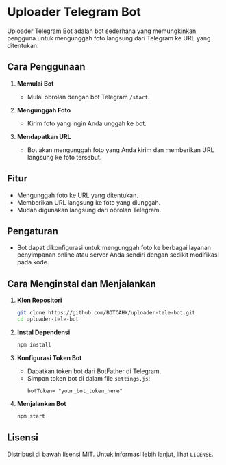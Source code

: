 # Uploader Telegram Bot

Uploader Telegram Bot adalah bot sederhana yang memungkinkan pengguna untuk mengunggah foto langsung dari Telegram ke URL yang ditentukan.

## Cara Penggunaan

1. **Memulai Bot**
   - Mulai obrolan dengan bot Telegram `/start`.

2. **Mengunggah Foto**
   - Kirim foto yang ingin Anda unggah ke bot.

3. **Mendapatkan URL**
   - Bot akan mengunggah foto yang Anda kirim dan memberikan URL langsung ke foto tersebut.

## Fitur

- Mengunggah foto ke URL yang ditentukan.
- Memberikan URL langsung ke foto yang diunggah.
- Mudah digunakan langsung dari obrolan Telegram.

## Pengaturan

- Bot dapat dikonfigurasi untuk mengunggah foto ke berbagai layanan penyimpanan online atau server Anda sendiri dengan sedikit modifikasi pada kode.

## Cara Menginstal dan Menjalankan

1. **Klon Repositori**
   ```bash
   git clone https://github.com/BOTCAHX/uploader-tele-bot.git
   cd uploader-tele-bot
   ```

2. **Instal Dependensi**
   ```bash
   npm install
   ```

3. **Konfigurasi Token Bot**
   - Dapatkan token bot dari BotFather di Telegram.
   - Simpan token bot di dalam file `settings.js`:
     ```plaintext
     botToken= "your_bot_token_here"
     ```

4. **Menjalankan Bot**
   ```bash
   npm start
   ```
   
## Lisensi
Distribusi di bawah lisensi MIT. Untuk informasi lebih lanjut, lihat `LICENSE`.

